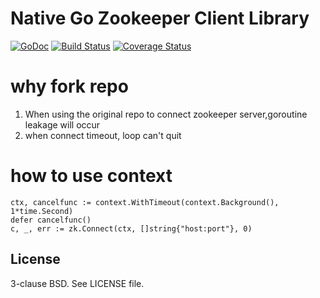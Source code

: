 Native Go Zookeeper Client Library
===================================

[![GoDoc](https://godoc.org/git.hrlyit.com/packages/zk?status.svg)](https://godoc.org/git.hrlyit.com/packages/zk)
[![Build Status](https://img.shields.io/github/workflow/status/go-zookeeper/zk/unittest/master)](https://git.hrlyit.com/packages/zk/actions?query=branch%3Amaster)
[![Coverage Status](https://img.shields.io/codecov/c/github/go-zookeeper/zk/master)](https://codecov.io/gh/go-zookeeper/zk/branch/master)

# why fork repo
1. When using the original repo to connect zookeeper server,goroutine leakage will occur
2. when connect timeout, loop can't quit

# how to use context

```
ctx, cancelfunc := context.WithTimeout(context.Background(), 1*time.Second)
defer cancelfunc()
c, _, err := zk.Connect(ctx, []string{"host:port"}, 0)
```

License
-------

3-clause BSD. See LICENSE file.
